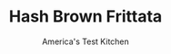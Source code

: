 ---
layout: ../../layouts/MarkdownPostLayout.astro
title: Hash Brown Frittata
author: America's Test Kitchen
pubDate: 2023-03-15
description: "Lining the pan with shredded potatoes creates a unique crunchy crust and a potato side dish all in one."
image_url: https://res.cloudinary.com/hksqkdlah/image/upload/ar_1:1,c_fill,dpr_2.0,f_auto,fl_lossy.progressive.strip_profile,g_faces:auto,q_auto:low,w_344/35244_sfs-hashbrownfrittata-42
tags: ["Main Courses","Potatoes","Eggs","Vegetables","Weeknight","Breakfast & Brunch","Cookbook Collection"]
calories: 2068
protein: 31
carbohydrates: 25
fats: 
fiber: 4
ingredients: ["12 , large eggs","1/3 cup, whole milk",", Salt and pepper","8 ounces, asparagus, trimmed and cut into 1/4-inch pieces","1/4 cup, minced fresh chives","3 tablespoons, unsalted butter","1 pound, Yukon Gold potatoes, unpeeled, shredded and squeezed dry","4 ounces, Gruyere cheese, shredded (1 cup)"]
serves: 4
time: "30 minutes"
instructions: ["Whisk eggs, milk, 3/4 teaspoon salt, and 1/2 teaspoon pepper together in large bowl. Stir in asparagus and chives and set aside.","Melt butter in 12-inch nonstick skillet over medium-high heat. Add potatoes, 1/2 teaspoon salt, and 1/4 teaspoon pepper. Cook, stirring occasionally, until potatoes begin to brown, about 4 minutes. Using rubber spatula, spread and pack potatoes into even layer in bottom of pan. Pour egg mixture over top and sprinkle with Gruyere.","Reduce heat to medium-low, cover, and cook until egg mixture has set, 12 to 14 minutes. Remove from heat and let rest, covered, for 5 minutes. Transfer to cutting board, slice into wedges, and serve."]
nutrition: ["874 mg Potassium","577 mg Phosphorus","417 mg Calcium","4 mg Iron","67 mg Magnesium","888 mg Sodium","3 mg Zinc","32 g Fat","1 mg Niacin (B3)","10 g Monounsaturated","3 g Polyunsaturated","27 mg Vitamin C","3 µg Vitamin D","612 mg Cholesterol","15 g Saturated","4 g Fiber","125 µg Folate (food)","3 g Sugars","35 µg Vitamin K","288 g Water","25 g Carbs","125 µg Folate equivalent (total)","31 g Protein","2 mg Vitamin E","1 µg Vitamin B12","423 µg Vitamin A","517 kcal Energy","2068 calories"]
notes: "To remove the moisture from the potatoes, squeeze them in a clean dish towel."
---